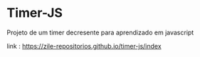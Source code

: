 # Timer-JS

Projeto de um timer decresente para aprendizado em javascript

link : https://zile-repositorios.github.io/timer-js/index
